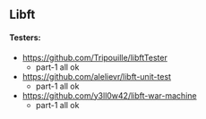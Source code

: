 ## Libft

#### Testers:
* https://github.com/Tripouille/libftTester
	- part-1 all ok
* https://github.com/alelievr/libft-unit-test
	- part-1 all ok
* https://github.com/y3ll0w42/libft-war-machine
	- part-1 all ok
